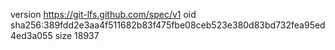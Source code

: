 version https://git-lfs.github.com/spec/v1
oid sha256:389fdd2e3aa4f511682b83f475fbe08ceb523e380d83bd732fea95ed4ed3a055
size 18937
